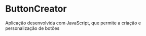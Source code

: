 # ButtonCreator
Aplicação desenvolvida com JavaScript, que permite a criação e personalização de botões
